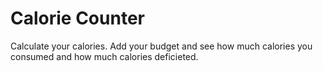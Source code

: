 # Calorie Counter
Calculate your calories.
Add your budget and see how much calories you consumed and how much calories deficieted.

